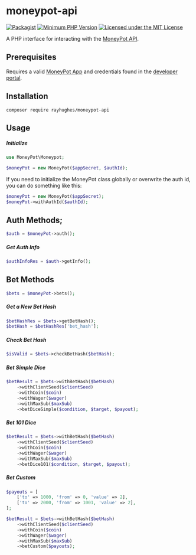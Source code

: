 # moneypot-api
[![Packagist](https://img.shields.io/packagist/v/rayhughes/moneypot-api.svg)](https://packagist.org/packages/rayhughes/moneypot-api)
[![Minimum PHP Version](https://img.shields.io/badge/php-%3E%3D%207.2-8892BF.svg)](https://php.net/)
[![Licensed under the MIT License](https://img.shields.io/badge/License-MIT-blue.svg)](https://github.com/RayHughes/moneypot-api/blob/master/LICENSE)

A PHP interface for interacting with the [MoneyPot API](https://portal.moneypot.com/docs/v2). 

## Prerequisites
Requires a valid [MoneyPot App](https://www.moneypot.com/apps/create) and credentials found in the 
[developer portal](https://portal.moneypot.com).

## Installation
```
composer require rayhughes/moneypot-api
```
## Usage

##### Initialize

```php
use MoneyPot\Moneypot;

$moneyPot = new MoneyPot($appSecret, $authId);
```

If you need to initialize the MoneyPot class globally or overwrite the auth id, you can do something like this:

```php
$moneyPot = new MoneyPot($appSecret);
$moneyPot->withAuthId($authId);
```

## Auth Methods;

```php
$auth = $moneyPot->auth();
```

##### Get Auth Info

```php
$authInfoRes = $auth->getInfo();
```

## Bet Methods

```php
$bets = $moneyPot->bets();
```

##### Get a New Bet Hash

```php
$betHashRes = $bets->getBetHash();
$betHash = $betHashRes['bet_hash'];
```

##### Check Bet Hash

```php
$isValid = $bets->checkBetHash($betHash);
```

##### Bet Simple Dice

```php
$betResult = $bets->withBetHash($betHash)
    ->withClientSeed($clientSeed)
    ->withCoin($coin)
    ->withWager($wager)
    ->withMaxSub($maxSub)
    ->betDiceSimple($condition, $target, $payout);
```

##### Bet 101 Dice

```php
$betResult = $bets->withBetHash($betHash)
    ->withClientSeed($clientSeed)
    ->withCoin($coin)
    ->withWager($wager)
    ->withMaxSub($maxSub)
    ->betDice101($condition, $target, $payout);
```

##### Bet Custom

```php
$payouts = [
    ['to' => 1000, 'from' => 0, 'value' => 2],
    ['to' => 2000, 'from' => 1001, 'value' => 2],
];

$betResult = $bets->withBetHash($betHash)
    ->withClientSeed($clientSeed)
    ->withCoin($coin)
    ->withWager($wager)
    ->withMaxSub($maxSub)
    ->betCustom($payouts);
```
